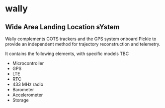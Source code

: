 # wally
## Wide Area Landing Location sYstem

Wally complements COTS trackers and the GPS system onboard Pickle to provide an independent method for trajectory reconstruction and telemetry.

It contains the following elements, with specific models TBC
* Microcontroller
* GPS
* LTE
* RTC
* 433 MHz radio
* Barometer
* Accelerometer
* Storage
